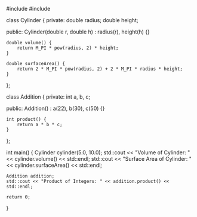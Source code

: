 #include <iostream>
#include <cmath>

class Cylinder {
private:
    double radius;
    double height;

public:
    Cylinder(double r, double h) : radius(r), height(h) {}

    double volume() {
        return M_PI * pow(radius, 2) * height;
    }

    double surfaceArea() {
        return 2 * M_PI * pow(radius, 2) + 2 * M_PI * radius * height;
    }
};

class Addition {
private:
    int a, b, c;

public:
    Addition() : a(22), b(30), c(50) {}

    int product() {
        return a * b * c;
    }
};

int main() {
    Cylinder cylinder(5.0, 10.0);
    std::cout << "Volume of Cylinder: " << cylinder.volume() << std::endl;
    std::cout << "Surface Area of Cylinder: " << cylinder.surfaceArea() << std::endl;

    Addition addition;
    std::cout << "Product of Integers: " << addition.product() << std::endl;

    return 0;
}

